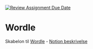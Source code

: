 [![Review Assignment Due Date](https://classroom.github.com/assets/deadline-readme-button-24ddc0f5d75046c5622901739e7c5dd533143b0c8e959d652212380cedb1ea36.svg)](https://classroom.github.com/a/SbgH9FA6)
# Wordle
Skabelon til [Wordle](https://www.nytimes.com/games/wordle/index.html) - [Notion beskrivelse](https://mercantec.notion.site/Wordle-101117d07e79459c8fc5b74e6984516a?pvs=4)
